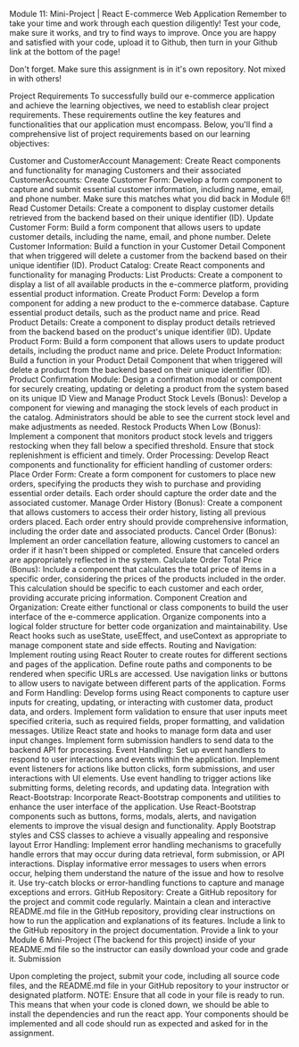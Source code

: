 Module 11: Mini-Project | React E-commerce Web Application
Remember to take your time and work through each question diligently! Test your code, make sure it works, and try to find ways to improve. Once you are happy and satisfied with your code, upload it to Github, then turn in your Github link at the bottom of the page!

Don't forget. Make sure this assignment is in it's own repository. Not mixed in with others!

Project Requirements
To successfully build our e-commerce application and achieve the learning objectives, we need to establish clear project requirements. These requirements outline the key features and functionalities that our application must encompass. Below, you'll find a comprehensive list of project requirements based on our learning objectives:

Customer and CustomerAccount Management: Create React components and functionality for managing Customers and their associated CustomerAccounts:
Create Customer Form: Develop a form component to capture and submit essential customer information, including name, email, and phone number. Make sure this matches what you did back in Module 6!!
Read Customer Details: Create a component to display customer details retrieved from the backend based on their unique identifier (ID).
Update Customer Form: Build a form component that allows users to update customer details, including the name, email, and phone number.
Delete Customer Information: Build a function in your Customer Detail Component that when triggered will delete a customer from the backend based on their unique identifier (ID).
Product Catalog: Create React components and functionality for managing Products:
List Products: Create a component to display a list of all available products in the e-commerce platform, providing essential product information.
Create Product Form: Develop a form component for adding a new product to the e-commerce database. Capture essential product details, such as the product name and price.
Read Product Details: Create a component to display product details retrieved from the backend based on the product's unique identifier (ID).
Update Product Form: Build a form component that allows users to update product details, including the product name and price.
Delete Product Information: Build a function in your Product Detail Component that when triggered will delete a product from the backend based on their unique identifier (ID).
Product Confirmation Module: Design a confirmation modal or component for securely creating, updating or deleting a product from the system based on its unique ID
View and Manage Product Stock Levels (Bonus): Develop a component for viewing and managing the stock levels of each product in the catalog. Administrators should be able to see the current stock level and make adjustments as needed.
Restock Products When Low (Bonus): Implement a component that monitors product stock levels and triggers restocking when they fall below a specified threshold. Ensure that stock replenishment is efficient and timely.
Order Processing: Develop React components and functionality for efficient handling of customer orders:
Place Order Form: Create a form component for customers to place new orders, specifying the products they wish to purchase and providing essential order details. Each order should capture the order date and the associated customer.
Manage Order History (Bonus): Create a component that allows customers to access their order history, listing all previous orders placed. Each order entry should provide comprehensive information, including the order date and associated products.
Cancel Order (Bonus): Implement an order cancellation feature, allowing customers to cancel an order if it hasn't been shipped or completed. Ensure that canceled orders are appropriately reflected in the system.
Calculate Order Total Price (Bonus): Include a component that calculates the total price of items in a specific order, considering the prices of the products included in the order. This calculation should be specific to each customer and each order, providing accurate pricing information.
Component Creation and Organization:
Create either functional or class components to build the user interface of the e-commerce application.
Organize components into a logical folder structure for better code organization and maintainability.
Use React hooks such as useState, useEffect, and useContext as appropriate to manage component state and side effects.
Routing and Navigation:
Implement routing using React Router to create routes for different sections and pages of the application.
Define route paths and components to be rendered when specific URLs are accessed.
Use navigation links or buttons to allow users to navigate between different parts of the application.
Forms and Form Handling:
Develop forms using React components to capture user inputs for creating, updating, or interacting with customer data, product data, and orders.
Implement form validation to ensure that user inputs meet specified criteria, such as required fields, proper formatting, and validation messages.
Utilize React state and hooks to manage form data and user input changes.
Implement form submission handlers to send data to the backend API for processing.
Event Handling:
Set up event handlers to respond to user interactions and events within the application.
Implement event listeners for actions like button clicks, form submissions, and user interactions with UI elements.
Use event handling to trigger actions like submitting forms, deleting records, and updating data.
Integration with React-Bootstrap:
Incorporate React-Bootstrap components and utilities to enhance the user interface of the application.
Use React-Bootstrap components such as buttons, forms, modals, alerts, and navigation elements to improve the visual design and functionality.
Apply Bootstrap styles and CSS classes to achieve a visually appealing and responsive layout
Error Handling:
Implement error handling mechanisms to gracefully handle errors that may occur during data retrieval, form submission, or API interactions.
Display informative error messages to users when errors occur, helping them understand the nature of the issue and how to resolve it.
Use try-catch blocks or error-handling functions to capture and manage exceptions and errors.
GitHub Repository:
Create a GitHub repository for the project and commit code regularly.
Maintain a clean and interactive README.md file in the GitHub repository, providing clear instructions on how to run the application and explanations of its features.
Include a link to the GitHub repository in the project documentation.
Provide a link to your Module 6 Mini-Project (The backend for this project) inside of your README.md file so the instructor can easily download your code and grade it.
Submission

Upon completing the project, submit your code, including all source code files, and the README.md file in your GitHub repository to your instructor or designated platform.
NOTE: Ensure that all code in your file is ready to run. This means that when your code is cloned down, we should be able to install the dependencies and run the react app. Your components should be implemented and all code should run as expected and asked for in the assignment.
